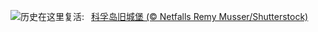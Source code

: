 ![](https://www.bing.com/th?id=OHR.OldFortress_ZH-CN6469523538_UHD.jpg&w=1000)历史在这里复活:&nbsp;&ensp;[科孚岛旧城堡 (© Netfalls Remy Musser/Shutterstock)](https://www.bing.com/th?id=OHR.OldFortress_ZH-CN6469523538_UHD.jpg)
<br><br/>

